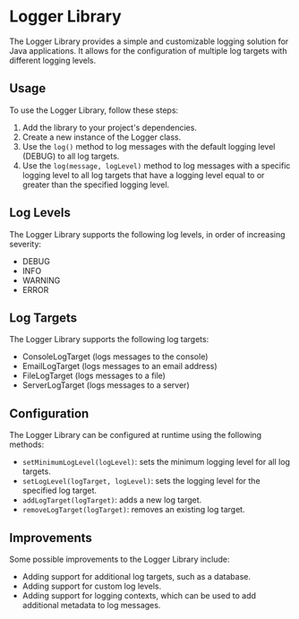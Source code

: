 # Logger Library

The Logger Library provides a simple and customizable logging solution for Java applications. It allows for the configuration of multiple log targets with different logging levels.

## Usage

To use the Logger Library, follow these steps:

1. Add the library to your project's dependencies.
2. Create a new instance of the Logger class.
3. Use the `log()` method to log messages with the default logging level (DEBUG) to all log targets.
4. Use the `log(message, logLevel)` method to log messages with a specific logging level to all log targets that have a logging level equal to or greater than the specified logging level.

## Log Levels

The Logger Library supports the following log levels, in order of increasing severity:

- DEBUG
- INFO
- WARNING
- ERROR

## Log Targets

The Logger Library supports the following log targets:

- ConsoleLogTarget (logs messages to the console)
- EmailLogTarget (logs messages to an email address)
- FileLogTarget (logs messages to a file)
- ServerLogTarget (logs messages to a server)

## Configuration

The Logger Library can be configured at runtime using the following methods:

- `setMinimumLogLevel(logLevel)`: sets the minimum logging level for all log targets.
- `setLogLevel(logTarget, logLevel)`: sets the logging level for the specified log target.
- `addLogTarget(logTarget)`: adds a new log target.
- `removeLogTarget(logTarget)`: removes an existing log target.

## Improvements

Some possible improvements to the Logger Library include:

- Adding support for additional log targets, such as a database.
- Adding support for custom log levels.
- Adding support for logging contexts, which can be used to add additional metadata to log messages.
